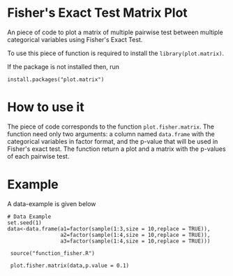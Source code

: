 # Fisher's Exact Test Matrix Plot
An piece of code to plot a matrix of multiple pairwise test between multiple categorical variables using Fisher's Exact Test.

To use this piece of function is required to install the `library(plot.matrix)`.

If the package is not installed then, run

```{r}
install.packages("plot.matrix")
```

# How to use it

The piece of code corresponds to the function `plot.fisher.matrix`. The function need only two arguments: a column named `data.frame` with the categorical variables in factor format, and the p-value that will be used in Fisher's exact test. The function return a plot and a matrix with the p-values of each pairwise test.

# Example

A data-example is given below

```{r}
# Data Example
set.seed(1)
data<-data.frame(a1=factor(sample(1:3,size = 10,replace = TRUE)),
                 a2=factor(sample(1:4,size = 10,replace = TRUE)),
                 a3=factor(sample(1:4,size = 10,replace = TRUE)))
 
 source("function_fisher.R")
 
 plot.fisher.matrix(data,p.value = 0.1)
             
 ```
